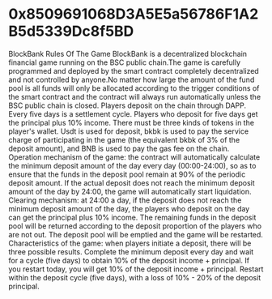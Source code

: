 # 0x8509691068D3A5E5a56786F1A2B5d5339Dc8f5BD
BlockBank Rules Of The Game
BlockBank is a decentralized blockchain financial game running on the BSC public chain.The game is carefully programmed and deployed by the smart contract completely decentralized and not controlled by anyone.No matter how large the amount of the fund pool is all funds will only be allocated according to the trigger conditions of the smart contract and the contract will always run automatically unless the BSC public chain is closed.
Players deposit on the chain through DAPP. Every five days is a settlement cycle. Players who deposit for five days get the principal plus 10% income. There must be three kinds of tokens in the player's wallet. Usdt is used for deposit, bkbk is used to pay the service charge of participating in the game (the equivalent bkbk of 3% of the deposit amount), and BNB is used to pay the gas fee on the chain.
Operation mechanism of the game: the contract will automatically calculate the minimum deposit amount of the day every day (00:00-24:00), so as to ensure that the funds in the deposit pool remain at 90% of the periodic deposit amount. If the actual deposit does not reach the minimum deposit amount of the day by 24:00, the game will automatically start liquidation.
Clearing mechanism: at 24:00 a day, if the deposit does not reach the minimum deposit amount of the day, the players who deposit on the day can get the principal plus 10% income. The remaining funds in the deposit pool will be returned according to the deposit proportion of the players who are not out. The deposit pool will be emptied and the game will be restarted.
Characteristics of the game: when players initiate a deposit, there will be three possible results.
Complete the minimum deposit every day and wait for a cycle (five days) to obtain 10% of the deposit income + principal.
If you restart today, you will get 10% of the deposit income + principal.
Restart within the deposit cycle (five days), with a loss of 10% - 20% of the deposit principal.
